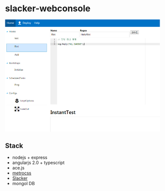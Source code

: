 slacker-webconsole
====

![p](p.png)<br>

Stack
----
* nodejs + express
* angularjs 2.0 + typescript
* ace.js
* [metrocss](https://metroui.org.ua/)
* [Slacker](https://github.com/pjc0247/Slacker)
* mongol DB